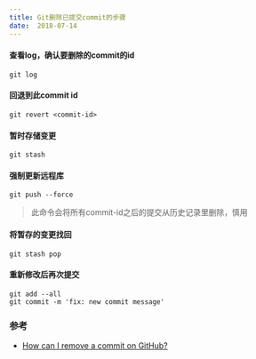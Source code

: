 ```yaml
---
title: Git删除已提交commit的步骤
date:  2018-07-14
---
```

#### 查看log，确认要删除的commit的id

```
git log
```

#### 回退到此commit id

```
git revert <commit-id>
```

#### 暂时存储变更

```
git stash
```

#### 强制更新远程库

```
git push --force
```
> 此命令会将所有commit-id之后的提交从历史记录里删除，慎用
#### 将暂存的变更找回

```
git stash pop
```

#### 重新修改后再次提交

```
git add --all
git commit -m 'fix: new commit message'
```

### 参考

+ [How can I remove a commit on GitHub?](https://stackoverflow.com/questions/448919/how-can-i-remove-a-commit-on-github)